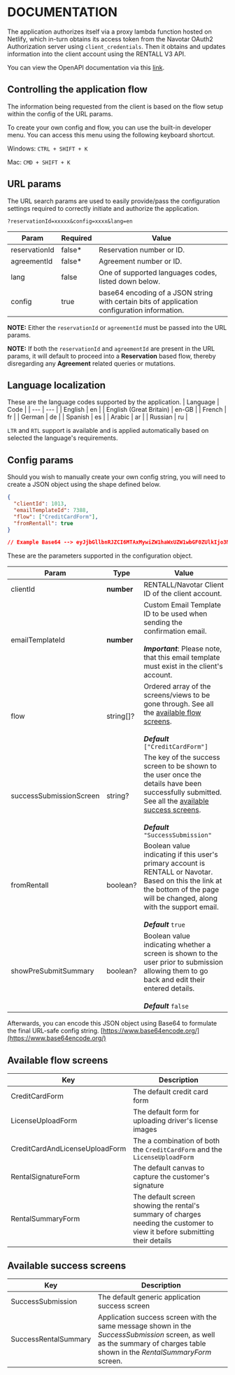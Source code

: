 # DOCUMENTATION

The application authorizes itself via a proxy lambda function hosted on Netlify, which in-turn obtains its access token from the Navotar OAuth2 Authorization server using `client_credentials`. Then it obtains and updates information into the client account using the RENTALL V3 API.

You can view the OpenAPI documentation via this [link](https://api.apprentall.com/docs).

## Controlling the application flow

The information being requested from the client is based on the flow setup within the config of the URL params.

To create your own config and flow, you can use the built-in developer menu. You can access this menu using the following keyboard shortcut.

Windows: `CTRL + SHIFT + K`

Mac: `CMD + SHIFT + K`

## URL params

The URL search params are used to easily provide/pass the configuration settings required to correctly initiate and authorize the application.

```
?reservationId=xxxxx&config=xxxx&lang=en
```

| Param         | Required | Value                                                                                        |
| ------------- | -------- | -------------------------------------------------------------------------------------------- |
| reservationId | false\*  | Reservation number or ID.                                                                    |
| agreementId   | false\*  | Agreement number or ID.                                                                      |
| lang          | false    | One of supported languages codes, listed down below.                                         |
| config        | true     | base64 encoding of a JSON string with certain bits of application configuration information. |

**NOTE:** Either the `reservationId` or `agreementId` must be passed into the URL params.

**NOTE:** If both the `reservationId` and `agreementId` are present in the URL params, it will default to proceed into a **Reservation** based flow, thereby disregarding any **Agreement** related queries or mutations.

## Language localization

These are the language codes supported by the application.
| Language | Code |
| --- | --- |
| English | en |
| English (Great Britain) | en-GB |
| French | fr |
| German | de |
| Spanish | es |
| Arabic | ar |
| Russian | ru |

`LTR` and `RTL` support is available and is applied automatically based on selected the language's requirements.

## Config params

Should you wish to manually create your own config string, you will need to create a JSON object using the shape defined below.

```json
{
  "clientId": 1013,
  "emailTemplateId": 7388,
  "flow": ["CreditCardForm"],
  "fromRentall": true
}

// Example Base64 --> eyJjbGllbnRJZCI6MTAxMywiZW1haWxUZW1wbGF0ZUlkIjo3Mzg4LCJmbG93IjpbIkRlZmF1bHQvQ3JlZGl0Q2FyZEZvcm0iXSwiZnJvbVJlbnRhbGwiOnRydWV9
```

These are the parameters supported in the configuration object.

| Param                   | Type       | Value                                                                                                                                                                                                                          |
| ----------------------- | ---------- | ------------------------------------------------------------------------------------------------------------------------------------------------------------------------------------------------------------------------------ |
| clientId                | **number** | RENTALL/Navotar Client ID of the client account.                                                                                                                                                                               |
| emailTemplateId         | **number** | Custom Email Template ID to be used when sending the confirmation email.<br /><br /> **_Important_**: Please note, that this email template must exist in the client's account.                                                |
| flow                    | string[]?  | Ordered array of the screens/views to be gone through. See all the [available flow screens](#available-flow-screens). <br /><br /> **_Default_** `["CreditCardForm"]`                                                          |
| successSubmissionScreen | string?    | The key of the success screen to be shown to the user once the details have been successfully submitted. See all the [available success screens](#available-success-screens). <br /><br /> **_Default_** `"SuccessSubmission"` |
| fromRentall             | boolean?   | Boolean value indicating if this user's primary account is RENTALL or Navotar. Based on this the link at the bottom of the page will be changed, along with the support email. <br /><br /> **_Default_** `true`               |
| showPreSubmitSummary    | boolean?   | Boolean value indicating whether a screen is shown to the user prior to submission allowing them to go back and edit their entered details. <br /><br /> **_Default_** `false`                                                 |

Afterwards, you can encode this JSON object using Base64 to formulate the final URL-safe config string. [https://www.base64encode.org/](https://www.base64encode.org/)

## Available flow screens

| Key                            | Description                                                                                                                |
| ------------------------------ | -------------------------------------------------------------------------------------------------------------------------- |
| CreditCardForm                 | The default credit card form                                                                                               |
| LicenseUploadForm              | The default form for uploading driver's license images                                                                     |
| CreditCardAndLicenseUploadForm | The a combination of both the `CreditCardForm` and the `LicenseUploadForm`                                                 |
| RentalSignatureForm            | The default canvas to capture the customer's signature                                                                     |
| RentalSummaryForm              | The default screen showing the rental's summary of charges needing the customer to view it before submitting their details |

## Available success screens

| Key                  | Description                                                                                                                                                                |
| -------------------- | -------------------------------------------------------------------------------------------------------------------------------------------------------------------------- |
| SuccessSubmission    | The default generic application success screen                                                                                                                             |
| SuccessRentalSummary | Application success screen with the same message shown in the _SuccessSubmission_ screen, as well as the summary of charges table shown in the _RentalSummaryForm_ screen. |
